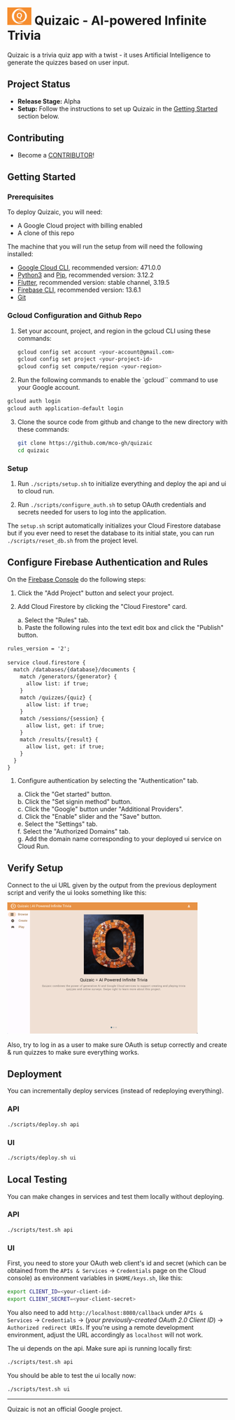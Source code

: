 # <img src="ui/assets/images/logo.png" height="40"> Quizaic - AI-powered Infinite Trivia

Quizaic is a trivia quiz app with a twist - it uses Artificial Intelligence to generate the quizzes based on user input.

## Project Status

* **Release Stage:** Alpha
* **Setup:** Follow the instructions to set up Quizaic in the [Getting Started](#getting-started) section below.

## Contributing

* Become a [CONTRIBUTOR](./CONTRIBUTING.md)!

## Getting Started

### Prerequisites

To deploy Quizaic, you will need:
* A Google Cloud project with billing enabled
* A clone of this repo

The machine that you will run the setup from will need the following installed:
* [Google Cloud CLI](https://cloud.google.com/sdk/docs/install), recommended version: 471.0.0
* [Python3](https://www.python.org/downloads) and [Pip](https://pip.pypa.io/en/stable/installation/), recommended version: 3.12.2
* [Flutter](https://flutter.dev), recommended version: stable channel, 3.19.5
* [Firebase CLI](https://firebase.google.com/docs/cli#setup_update_cli), recommended version: 13.6.1
* [Git](https://github.com/git-guides/install-git)

### Gcloud Configuration and Github Repo

1. Set your account, project, and region in the gcloud CLI using these commands:

    ```bash
    gcloud config set account <your-account@gmail.com>
    gcloud config set project <your-project-id>
    gcloud config set compute/region <your-region>
    ```

2. Run the following commands to enable the `gcloud`` command to use your Google account.

  ```bash
  gcloud auth login
  gcloud auth application-default login
  ```
3. Clone the source code from github and change to the new directory with these commands:

    ```bash
    git clone https://github.com/mco-gh/quizaic
    cd quizaic
    ```

### Setup

1. Run `./scripts/setup.sh` to initialize everything and deploy the api and ui to cloud run.

2. Run `./scripts/configure_auth.sh` to setup OAuth credentials and secrets needed for users to log into the application.

The `setup.sh` script automatically initializes your Cloud Firestore database but if you ever need to reset the database to its initial state, you can run `./scripts/reset_db.sh` from the project level.

## Configure Firebase Authentication and Rules

On the [Firebase Console](https://console.firebase.google.com/) do the following steps:

1. Click the "Add Project" button and select your project.
2. Add Cloud Firestore by clicking the "Cloud Firestore" card.

   a. Select the "Rules" tab.  
   b. Paste the following rules into the text edit box and click the "Publish" button.

```
rules_version = '2';

service cloud.firestore {
  match /databases/{database}/documents {
    match /generators/{generator} {
      allow list: if true;
    }
    match /quizzes/{quiz} {
      allow list: if true;
    }
    match /sessions/{session} {
      allow list, get: if true;
    }
    match /results/{result} {
      allow list, get: if true;
    }
  }
}
```

1. Configure authentication by selecting the "Authentication" tab.

    a. Click the "Get started" button.  
    b. Click the "Set signin method" button.  
    c. Click the "Google" button under "Additional Providers".  
    d. Click the "Enable" slider and the "Save" button.  
    e. Select the "Settings" tab.  
    f. Select the "Authorized Domains" tab.  
    g. Add the domain name corresponding to your deployed ui service on Cloud Run.

## Verify Setup

Connect to the ui URL given by the output from the previous deployment script and verify the ui looks something like this:

<img src="ui/assets/images/ui.png" height="300">

Also, try to log in as a user to make sure OAuth is setup correctly and create &
run quizzes to make sure everything works.

## Deployment

You can incrementally deploy services (instead of redeploying everything).

### API

```bash
./scripts/deploy.sh api
```

### UI

```bash
./scripts/deploy.sh ui
```

## Local Testing

You can make changes in services and test them locally without deploying.

### API

```bash
./scripts/test.sh api
```

### UI

First, you need to store your OAuth web client's id and secret (which
can be obtained from the `APIs & Services` -> `Credentials` page on the Cloud
console) as environment variables in `$HOME/keys.sh`, like this:

```bash
export CLIENT_ID=<your-client-id>
export CLIENT_SECRET=<your-client-secret>
```

You also need to add `http://localhost:8080/callback` under `APIs & Services` ->
`Credentials` -> (_your previously-created OAuth 2.0 Client ID_) -> `Authorized redirect URIs`.
If you're using a remote development environment, adjust the URL accordingly as `localhost` will not work.

The ui depends on the api. Make sure api is running locally first:

```bash
./scripts/test.sh api
```

You should be able to test the ui locally now:

```bash
./scripts/test.sh ui
```

---

Quizaic is not an official Google project.
